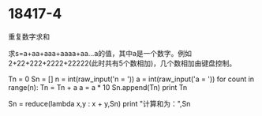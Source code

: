 # 18417-4
重复数字求和


求s=a+aa+aaa+aaaa+aa...a的值，其中a是一个数字。例如2+22+222+2222+22222(此时共有5个数相加)，几个数相加由键盘控制。

Tn = 0
Sn = []
n = int(raw_input('n = '))
a = int(raw_input('a = '))
for count in range(n):
    Tn = Tn + a
    a = a * 10
    Sn.append(Tn)
    print Tn
 
Sn = reduce(lambda x,y : x + y,Sn)
print "计算和为：",Sn





